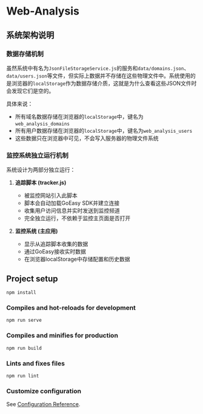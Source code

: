 # Web-Analysis

## 系统架构说明

### 数据存储机制

虽然系统中有名为`JsonFileStorageService.js`的服务和`data/domains.json`、`data/users.json`等文件，但实际上数据并不存储在这些物理文件中。系统使用的是浏览器的`localStorage`作为数据存储介质，这就是为什么查看这些JSON文件时会发现它们是空的。

具体来说：
- 所有域名数据存储在浏览器的`localStorage`中，键名为`web_analysis_domains`
- 所有用户数据存储在浏览器的`localStorage`中，键名为`web_analysis_users`
- 这些数据只在浏览器中可见，不会写入服务器的物理文件系统

### 监控系统独立运行机制

系统设计为两部分独立运行：

1. **追踪脚本 (tracker.js)**
   - 被监控网站引入此脚本
   - 脚本会自动加载GoEasy SDK并建立连接
   - 收集用户访问信息并实时发送到监控频道
   - 完全独立运行，不依赖于监控主页面是否打开

2. **监控系统 (主应用)**
   - 显示从追踪脚本收集的数据
   - 通过GoEasy接收实时数据
   - 在浏览器localStorage中存储配置和历史数据

## Project setup
```
npm install
```

### Compiles and hot-reloads for development
```
npm run serve
```

### Compiles and minifies for production
```
npm run build
```

### Lints and fixes files
```
npm run lint
```

### Customize configuration
See [Configuration Reference](https://cli.vuejs.org/config/).
